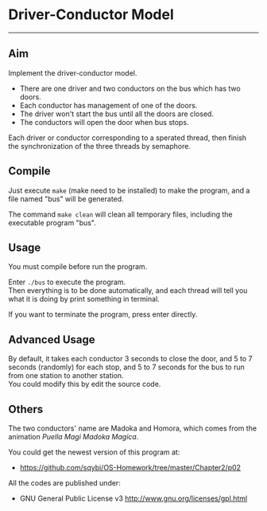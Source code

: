 # Driver-Conductor Model #

---

## Aim ##
Implement the driver-conductor model.

- There are one driver and two conductors on the bus which has two doors.
- Each conductor has management of one of the doors.
- The driver won't start the bus until all the doors are closed.
- The conductors will open the door when bus stops.

Each driver or conductor corresponding to a sperated thread, then finish the synchronization of the three threads by semaphore.

## Compile ##
Just execute `make` (make need to be installed) to make the program, and a file named "bus" will be generated.

The command `make clean` will clean all temporary files, including the executable program "bus".

## Usage ##
You must compile before run the program.

Enter `./bus` to execute the program.  
Then everything is to be done automatically, and each thread will tell you what it is doing by print something in terminal.

If you want to terminate the program, press enter directly.

## Advanced Usage ##
By default, it takes each conductor 3 seconds to close the door, and 5 to 7 seconds (randomly) for each stop, and 5 to 7 seconds for the bus to run from one station to another station.  
You could modify this by edit the source code.

## Others ##
The two conductors' name are Madoka and Homora, which comes from the animation *Puella Magi Madoka Magica*.

You could get the newest version of this program at:

- https://github.com/sqybi/OS-Homework/tree/master/Chapter2/p02

All the codes are published under:

- GNU General Public License v3
  http://www.gnu.org/licenses/gpl.html
